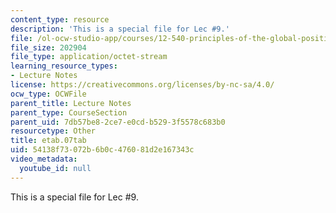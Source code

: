 ```yaml
---
content_type: resource
description: 'This is a special file for Lec #9.'
file: /ol-ocw-studio-app/courses/12-540-principles-of-the-global-positioning-system-spring-2012/54138f73072b6b0c476081d2e167343c_etab.07tab
file_size: 202904
file_type: application/octet-stream
learning_resource_types:
- Lecture Notes
license: https://creativecommons.org/licenses/by-nc-sa/4.0/
ocw_type: OCWFile
parent_title: Lecture Notes
parent_type: CourseSection
parent_uid: 7db57be8-2ce7-e0cd-b529-3f5578c683b0
resourcetype: Other
title: etab.07tab
uid: 54138f73-072b-6b0c-4760-81d2e167343c
video_metadata:
  youtube_id: null
---
```

This is a special file for Lec #9.
